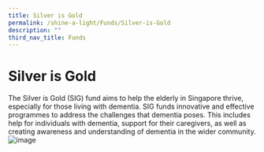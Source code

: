 ```yaml
---
title: Silver is Gold
permalink: /shine-a-light/Funds/Silver-is-Gold
description: ""
third_nav_title: Funds
---
```

# Silver is Gold
The Silver is Gold (SIG) fund aims to help the elderly in Singapore thrive, especially for those living with dementia. SIG funds innovative and effective programmes to address the challenges that dementia poses. This includes help for individuals with dementia, support for their caregivers, as well as creating awareness and understanding of dementia in the wider community.![image](https://user-images.githubusercontent.com/66781677/143615652-01103eec-e80b-47b4-ad50-aa18dfe1f356.png)
